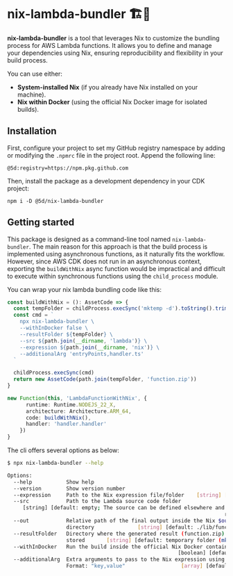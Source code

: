 # nix-lambda-bundler 🏗️🚀


**nix-lambda-bundler** is a tool that leverages Nix to customize the bundling process for AWS Lambda functions. It allows you to define and manage your dependencies using Nix, ensuring reproducibility and flexibility in your build process.

You can use either:

- **System-installed Nix** (if you already have Nix installed on your machine).
- **Nix within Docker** (using the official Nix Docker image for isolated builds).

## Installation

First, configure your project to set my GitHub registry namespace by adding or modifying the `.npmrc` file in the project root. Append the following line:

```
@5d:registry=https://npm.pkg.github.com
```

Then, install the package as a development dependency in your CDK project:

```
npm i -D @5d/nix-lambda-bundler
```

## Getting started

This package is designed as a command-line tool named `nix-lambda-bundler`. The main reason for this approach is that the build process is implemented using asynchronous functions, as it naturally fits the workflow. However, since AWS CDK does not run in an asynchronous context, exporting the `buildWithNix` async function would be impractical and difficult to execute within synchronous functions using the `child_process` module.

You can wrap your nix lambda bundling code like this:
```ts
const buildWithNix = (): AssetCode => {
  const tempFolder = childProcess.execSync('mktemp -d').toString().trim()
  const cmd = `
    npx nix-lambda-bundler \
    --withInDocker false \
    --resultFolder ${tempFolder} \
    --src ${path.join(__dirname, 'lambda')} \
    --expression ${path.join(__dirname, 'nix')} \
    --additionalArg 'entryPoints,handler.ts'
  `

  childProcess.execSync(cmd)
  return new AssetCode(path.join(tempFolder, 'function.zip'))
}

new Function(this, 'LambdaFunctionWithNix', {
      runtime: Runtime.NODEJS_22_X,
      architecture: Architecture.ARM_64,
      code: buildWithNix(),
      handler: 'handler.handler'
    })
}
```

The cli offers several options as below:

```sh
$ npx nix-lambda-bundler --help

Options:
  --help           Show help                                           [boolean]
  --version        Show version number                                 [boolean]
  --expression     Path to the Nix expression file/folder    [string] [required]
  --src            Path to the Lambda source code folder
     [string] [default: empty; The source can be defined elsewhere and retrieved
                                                                      remotely.]
  --out            Relative path of the final output inside the Nix $out
                   directory              [string] [default: ./lib/function.zip]
  --resultFolder   Directory where the generated result (function.zip) will be
                   stored       [string] [default: temporary folder (mktemp -d)]
  --withInDocker   Run the build inside the official Nix Docker container
                                                       [boolean] [default: true]
  --additionalArg  Extra arguments to pass to the Nix expression using --argstr.
                   Format: "key,value"                  [array] [default: empty]
```
